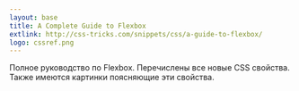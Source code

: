 ```yaml
---
layout: base
title: A Complete Guide to Flexbox
extlink: http://css-tricks.com/snippets/css/a-guide-to-flexbox/
logo: cssref.png
---
```


Полное руководство по Flexbox. Перечислены все новые CSS свойства. Также имеются картинки поясняющие эти свойства.
